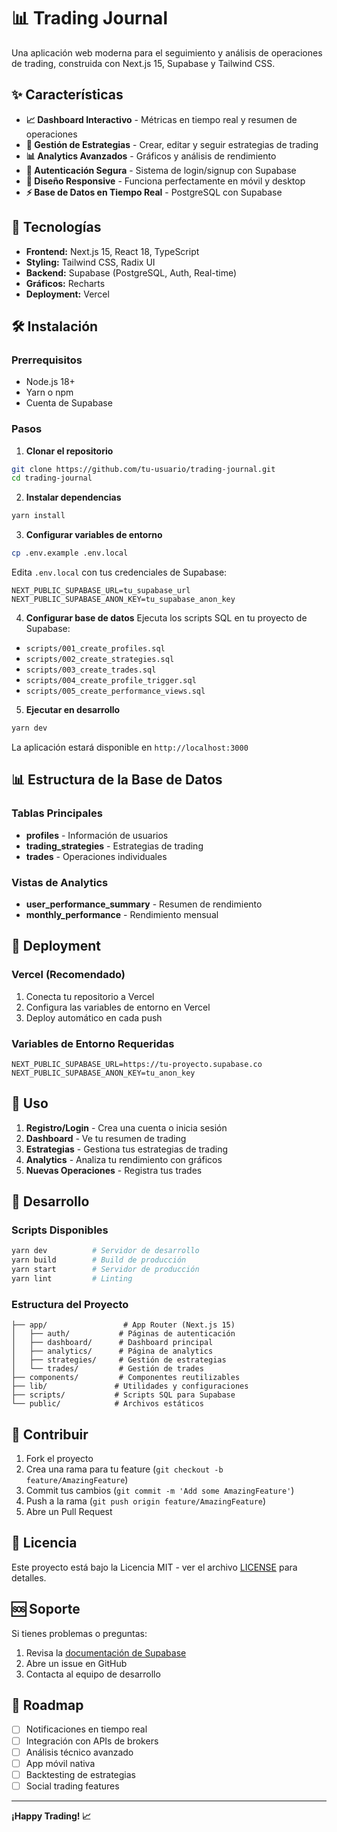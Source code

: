 # 📊 Trading Journal

Una aplicación web moderna para el seguimiento y análisis de operaciones de trading, construida con Next.js 15, Supabase y Tailwind CSS.

## ✨ Características

- **📈 Dashboard Interactivo** - Métricas en tiempo real y resumen de operaciones
- **🎯 Gestión de Estrategias** - Crear, editar y seguir estrategias de trading
- **📊 Analytics Avanzados** - Gráficos y análisis de rendimiento
- **🔐 Autenticación Segura** - Sistema de login/signup con Supabase
- **📱 Diseño Responsive** - Funciona perfectamente en móvil y desktop
- **⚡ Base de Datos en Tiempo Real** - PostgreSQL con Supabase

## 🚀 Tecnologías

- **Frontend:** Next.js 15, React 18, TypeScript
- **Styling:** Tailwind CSS, Radix UI
- **Backend:** Supabase (PostgreSQL, Auth, Real-time)
- **Gráficos:** Recharts
- **Deployment:** Vercel

## 🛠️ Instalación

### Prerrequisitos

- Node.js 18+ 
- Yarn o npm
- Cuenta de Supabase

### Pasos

1. **Clonar el repositorio**
```bash
git clone https://github.com/tu-usuario/trading-journal.git
cd trading-journal
```

2. **Instalar dependencias**
```bash
yarn install
```

3. **Configurar variables de entorno**
```bash
cp .env.example .env.local
```

Edita `.env.local` con tus credenciales de Supabase:
```env
NEXT_PUBLIC_SUPABASE_URL=tu_supabase_url
NEXT_PUBLIC_SUPABASE_ANON_KEY=tu_supabase_anon_key
```

4. **Configurar base de datos**
Ejecuta los scripts SQL en tu proyecto de Supabase:
- `scripts/001_create_profiles.sql`
- `scripts/002_create_strategies.sql`
- `scripts/003_create_trades.sql`
- `scripts/004_create_profile_trigger.sql`
- `scripts/005_create_performance_views.sql`

5. **Ejecutar en desarrollo**
```bash
yarn dev
```

La aplicación estará disponible en `http://localhost:3000`

## 📊 Estructura de la Base de Datos

### Tablas Principales

- **profiles** - Información de usuarios
- **trading_strategies** - Estrategias de trading
- **trades** - Operaciones individuales

### Vistas de Analytics

- **user_performance_summary** - Resumen de rendimiento
- **monthly_performance** - Rendimiento mensual

## 🚀 Deployment

### Vercel (Recomendado)

1. Conecta tu repositorio a Vercel
2. Configura las variables de entorno en Vercel
3. Deploy automático en cada push

### Variables de Entorno Requeridas

```env
NEXT_PUBLIC_SUPABASE_URL=https://tu-proyecto.supabase.co
NEXT_PUBLIC_SUPABASE_ANON_KEY=tu_anon_key
```

## 📱 Uso

1. **Registro/Login** - Crea una cuenta o inicia sesión
2. **Dashboard** - Ve tu resumen de trading
3. **Estrategias** - Gestiona tus estrategias de trading
4. **Analytics** - Analiza tu rendimiento con gráficos
5. **Nuevas Operaciones** - Registra tus trades

## 🔧 Desarrollo

### Scripts Disponibles

```bash
yarn dev          # Servidor de desarrollo
yarn build        # Build de producción
yarn start        # Servidor de producción
yarn lint         # Linting
```

### Estructura del Proyecto

```
├── app/                 # App Router (Next.js 15)
│   ├── auth/           # Páginas de autenticación
│   ├── dashboard/      # Dashboard principal
│   ├── analytics/      # Página de analytics
│   ├── strategies/     # Gestión de estrategias
│   └── trades/         # Gestión de trades
├── components/         # Componentes reutilizables
├── lib/               # Utilidades y configuraciones
├── scripts/           # Scripts SQL para Supabase
└── public/            # Archivos estáticos
```

## 🤝 Contribuir

1. Fork el proyecto
2. Crea una rama para tu feature (`git checkout -b feature/AmazingFeature`)
3. Commit tus cambios (`git commit -m 'Add some AmazingFeature'`)
4. Push a la rama (`git push origin feature/AmazingFeature`)
5. Abre un Pull Request

## 📄 Licencia

Este proyecto está bajo la Licencia MIT - ver el archivo [LICENSE](LICENSE) para detalles.

## 🆘 Soporte

Si tienes problemas o preguntas:

1. Revisa la [documentación de Supabase](https://supabase.com/docs)
2. Abre un issue en GitHub
3. Contacta al equipo de desarrollo

## 🎯 Roadmap

- [ ] Notificaciones en tiempo real
- [ ] Integración con APIs de brokers
- [ ] Análisis técnico avanzado
- [ ] App móvil nativa
- [ ] Backtesting de estrategias
- [ ] Social trading features

---

**¡Happy Trading! 📈**
